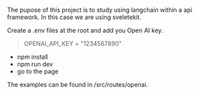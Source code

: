 The pupose of this project is to study using langchain within a api framework. 
In this case we are using sveletekit. 

Create a .env files at the root and add you Open AI key. 
> OPENAI_API_KEY = "1234567890"

- npm install
- npm run dev
- go to the page

The examples can be found in /src/routes/openai.
